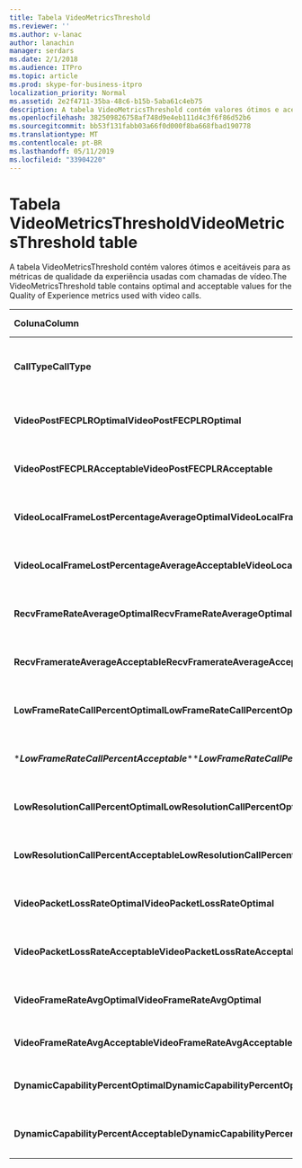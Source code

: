 ```yaml
---
title: Tabela VideoMetricsThreshold
ms.reviewer: ''
ms.author: v-lanac
author: lanachin
manager: serdars
ms.date: 2/1/2018
ms.audience: ITPro
ms.topic: article
ms.prod: skype-for-business-itpro
localization_priority: Normal
ms.assetid: 2e2f4711-35ba-48c6-b15b-5aba61c4eb75
description: A tabela VideoMetricsThreshold contém valores ótimos e aceitáveis para as métricas de qualidade da experiência usadas com chamadas de vídeo.
ms.openlocfilehash: 382509826758af748d9e4eb111d4c3f6f86d52b6
ms.sourcegitcommit: bb53f131fabb03a66f0d000f8ba668fbad190778
ms.translationtype: MT
ms.contentlocale: pt-BR
ms.lasthandoff: 05/11/2019
ms.locfileid: "33904220"
---
```

# <a name="videometricsthreshold-table"></a><span data-ttu-id="ba512-103">Tabela VideoMetricsThreshold</span><span class="sxs-lookup"><span data-stu-id="ba512-103">VideoMetricsThreshold table</span></span>
 
<span data-ttu-id="ba512-104">A tabela VideoMetricsThreshold contém valores ótimos e aceitáveis para as métricas de qualidade da experiência usadas com chamadas de vídeo.</span><span class="sxs-lookup"><span data-stu-id="ba512-104">The VideoMetricsThreshold table contains optimal and acceptable values for the Quality of Experience metrics used with video calls.</span></span>
  

| <span data-ttu-id="ba512-105">**Coluna**</span><span class="sxs-lookup"><span data-stu-id="ba512-105">**Column**</span></span>                                               | <span data-ttu-id="ba512-106">**Tipo de dados**</span><span class="sxs-lookup"><span data-stu-id="ba512-106">**Data Type**</span></span>       | <span data-ttu-id="ba512-107">**Chave/índice**</span><span class="sxs-lookup"><span data-stu-id="ba512-107">**Key/Index**</span></span>  | <span data-ttu-id="ba512-108">**Detalhes**</span><span class="sxs-lookup"><span data-stu-id="ba512-108">**Details**</span></span>                          |
|:---------------------------------------------------------|:--------------------|:---------------|:-------------------------------------|
| <span data-ttu-id="ba512-109">**CallType**</span><span class="sxs-lookup"><span data-stu-id="ba512-109">**CallType**</span></span> <br/>                                       | <span data-ttu-id="ba512-110">int</span><span class="sxs-lookup"><span data-stu-id="ba512-110">int</span></span>  <br/>          | <span data-ttu-id="ba512-111">Primária</span><span class="sxs-lookup"><span data-stu-id="ba512-111">Primary</span></span>  <br/> | <span data-ttu-id="ba512-112">Tipo de chamada feita.</span><span class="sxs-lookup"><span data-stu-id="ba512-112">Type of call that was placed.</span></span>  <br/> |
| <span data-ttu-id="ba512-113">**VideoPostFECPLROptimal**</span><span class="sxs-lookup"><span data-stu-id="ba512-113">**VideoPostFECPLROptimal**</span></span> <br/>                         | <span data-ttu-id="ba512-114">decimal(5,2)</span><span class="sxs-lookup"><span data-stu-id="ba512-114">decimal(5,2)</span></span>  <br/> |                | <span data-ttu-id="ba512-115">O valor padrão é 0.05.</span><span class="sxs-lookup"><span data-stu-id="ba512-115">The default value is 0.05.</span></span>  <br/>    |
| <span data-ttu-id="ba512-116">**VideoPostFECPLRAcceptable**</span><span class="sxs-lookup"><span data-stu-id="ba512-116">**VideoPostFECPLRAcceptable**</span></span> <br/>                      | <span data-ttu-id="ba512-117">decimal(5,2)</span><span class="sxs-lookup"><span data-stu-id="ba512-117">decimal(5,2)</span></span>  <br/> |                | <span data-ttu-id="ba512-118">O valor padrão é 0.10.</span><span class="sxs-lookup"><span data-stu-id="ba512-118">The default value is 0.10.</span></span>  <br/>    |
| <span data-ttu-id="ba512-119">**VideoLocalFrameLostPercentageAverageOptimal**</span><span class="sxs-lookup"><span data-stu-id="ba512-119">**VideoLocalFrameLostPercentageAverageOptimal**</span></span> <br/>    | <span data-ttu-id="ba512-120">decimal(5,2)</span><span class="sxs-lookup"><span data-stu-id="ba512-120">decimal(5,2)</span></span>  <br/> |                | <span data-ttu-id="ba512-121">O valor padrão é 5.0.</span><span class="sxs-lookup"><span data-stu-id="ba512-121">The default value is 5.0.</span></span>  <br/>     |
| <span data-ttu-id="ba512-122">**VideoLocalFrameLostPercentageAverageAcceptable**</span><span class="sxs-lookup"><span data-stu-id="ba512-122">**VideoLocalFrameLostPercentageAverageAcceptable**</span></span> <br/> | <span data-ttu-id="ba512-123">decimal(5,2)</span><span class="sxs-lookup"><span data-stu-id="ba512-123">decimal(5,2)</span></span>  <br/> |                | <span data-ttu-id="ba512-124">O valor padrão é 10.0.</span><span class="sxs-lookup"><span data-stu-id="ba512-124">The default value is 10.0.</span></span>  <br/>    |
| <span data-ttu-id="ba512-125">**RecvFrameRateAverageOptimal**</span><span class="sxs-lookup"><span data-stu-id="ba512-125">**RecvFrameRateAverageOptimal**</span></span> <br/>                    | <span data-ttu-id="ba512-126">decimal(9,4)</span><span class="sxs-lookup"><span data-stu-id="ba512-126">decimal(9,4)</span></span>  <br/> |                | <span data-ttu-id="ba512-127">O valor padrão é 12.0000.</span><span class="sxs-lookup"><span data-stu-id="ba512-127">The default value is 12.0000.</span></span>  <br/> |
| <span data-ttu-id="ba512-128">**RecvFramerateAverageAcceptable**</span><span class="sxs-lookup"><span data-stu-id="ba512-128">**RecvFramerateAverageAcceptable**</span></span> <br/>                 | <span data-ttu-id="ba512-129">decimal(9,4)</span><span class="sxs-lookup"><span data-stu-id="ba512-129">decimal(9,4)</span></span>  <br/> |                | <span data-ttu-id="ba512-130">O valor padrão é 7.0000.</span><span class="sxs-lookup"><span data-stu-id="ba512-130">The default value is 7.0000.</span></span>  <br/>  |
| <span data-ttu-id="ba512-131">**LowFrameRateCallPercentOptimal**</span><span class="sxs-lookup"><span data-stu-id="ba512-131">**LowFrameRateCallPercentOptimal**</span></span> <br/>                 | <span data-ttu-id="ba512-132">decimal(5,2)</span><span class="sxs-lookup"><span data-stu-id="ba512-132">decimal(5,2)</span></span>  <br/> |                | <span data-ttu-id="ba512-133">O valor padrão é 5.0.</span><span class="sxs-lookup"><span data-stu-id="ba512-133">The default value is 5.0.</span></span>  <br/>     |
| <span data-ttu-id="ba512-134">\****LowFrameRateCallPercentAcceptable***\*</span><span class="sxs-lookup"><span data-stu-id="ba512-134">\****LowFrameRateCallPercentAcceptable***\*</span></span> <br/>        | <span data-ttu-id="ba512-135">decimal(5,2)</span><span class="sxs-lookup"><span data-stu-id="ba512-135">decimal(5,2)</span></span>  <br/> |                | <span data-ttu-id="ba512-136">O valor padrão é 10.0 /</span><span class="sxs-lookup"><span data-stu-id="ba512-136">The default value is 10.0/</span></span>  <br/>    |
| <span data-ttu-id="ba512-137">**LowResolutionCallPercentOptimal**</span><span class="sxs-lookup"><span data-stu-id="ba512-137">**LowResolutionCallPercentOptimal**</span></span> <br/>                | <span data-ttu-id="ba512-138">decimal(5,2)</span><span class="sxs-lookup"><span data-stu-id="ba512-138">decimal(5,2)</span></span>  <br/> |                | <span data-ttu-id="ba512-139">O valor padrão é 5.0.</span><span class="sxs-lookup"><span data-stu-id="ba512-139">The default value is 5.0.</span></span>  <br/>     |
| <span data-ttu-id="ba512-140">**LowResolutionCallPercentAcceptable**</span><span class="sxs-lookup"><span data-stu-id="ba512-140">**LowResolutionCallPercentAcceptable**</span></span> <br/>             | <span data-ttu-id="ba512-141">decimal(5,2)</span><span class="sxs-lookup"><span data-stu-id="ba512-141">decimal(5,2)</span></span>  <br/> |                | <span data-ttu-id="ba512-142">O valor padrão é 10.0.</span><span class="sxs-lookup"><span data-stu-id="ba512-142">The default value is 10.0.</span></span>  <br/>    |
| <span data-ttu-id="ba512-143">**VideoPacketLossRateOptimal**</span><span class="sxs-lookup"><span data-stu-id="ba512-143">**VideoPacketLossRateOptimal**</span></span> <br/>                     | <span data-ttu-id="ba512-144">foat</span><span class="sxs-lookup"><span data-stu-id="ba512-144">foat</span></span>  <br/>         |                | <span data-ttu-id="ba512-145">O valor padrão é 0.05.</span><span class="sxs-lookup"><span data-stu-id="ba512-145">The default value is 0.05.</span></span>  <br/>    |
| <span data-ttu-id="ba512-146">**VideoPacketLossRateAcceptable**</span><span class="sxs-lookup"><span data-stu-id="ba512-146">**VideoPacketLossRateAcceptable**</span></span> <br/>                  | <span data-ttu-id="ba512-147">float</span><span class="sxs-lookup"><span data-stu-id="ba512-147">float</span></span>  <br/>        |                | <span data-ttu-id="ba512-148">O valor padrão é 0.10.</span><span class="sxs-lookup"><span data-stu-id="ba512-148">The default value is 0.10.</span></span>  <br/>    |
| <span data-ttu-id="ba512-149">**VideoFrameRateAvgOptimal**</span><span class="sxs-lookup"><span data-stu-id="ba512-149">**VideoFrameRateAvgOptimal**</span></span> <br/>                       | <span data-ttu-id="ba512-150">float</span><span class="sxs-lookup"><span data-stu-id="ba512-150">float</span></span>  <br/>        |                | <span data-ttu-id="ba512-151">O valor padrão é 12.</span><span class="sxs-lookup"><span data-stu-id="ba512-151">The default value is 12.</span></span>  <br/>      |
| <span data-ttu-id="ba512-152">**VideoFrameRateAvgAcceptable**</span><span class="sxs-lookup"><span data-stu-id="ba512-152">**VideoFrameRateAvgAcceptable**</span></span> <br/>                    | <span data-ttu-id="ba512-153">float</span><span class="sxs-lookup"><span data-stu-id="ba512-153">float</span></span>  <br/>        |                | <span data-ttu-id="ba512-154">O valor padrão é 7.</span><span class="sxs-lookup"><span data-stu-id="ba512-154">The default value is 7.</span></span>  <br/>       |
| <span data-ttu-id="ba512-155">**DynamicCapabilityPercentOptimal**</span><span class="sxs-lookup"><span data-stu-id="ba512-155">**DynamicCapabilityPercentOptimal**</span></span> <br/>                | <span data-ttu-id="ba512-156">decimal(5,2)</span><span class="sxs-lookup"><span data-stu-id="ba512-156">decimal(5,2)</span></span>  <br/> |                | <span data-ttu-id="ba512-157">O valor padrão é 5.00.</span><span class="sxs-lookup"><span data-stu-id="ba512-157">The default value is 5.00.</span></span>  <br/>    |
| <span data-ttu-id="ba512-158">**DynamicCapabilityPercentAcceptable**</span><span class="sxs-lookup"><span data-stu-id="ba512-158">**DynamicCapabilityPercentAcceptable**</span></span> <br/>             | <span data-ttu-id="ba512-159">decimal(5,2)</span><span class="sxs-lookup"><span data-stu-id="ba512-159">decimal(5,2)</span></span>  <br/> |                | <span data-ttu-id="ba512-160">O valor padrão é 10.00.</span><span class="sxs-lookup"><span data-stu-id="ba512-160">The default value is 10.00.</span></span>  <br/>   |

